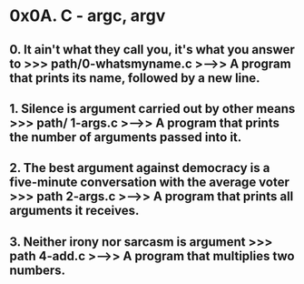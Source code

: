 # **0x0A. C - argc, argv**

## **0. It ain't what they call you, it's what you answer to >>> path/0-whatsmyname.c** >-->> A program that prints its name, followed by a new line.

## **1. Silence is argument carried out by other means >>> path/ 1-args.c** >-->> A program that prints the number of arguments passed into it.

## **2. The best argument against democracy is a five-minute conversation with the average voter >>> path 2-args.c** >-->> A  program that prints all arguments it receives.

## **3. Neither irony nor sarcasm is argument >>> path 4-add.c** >-->> A program that multiplies two numbers.
